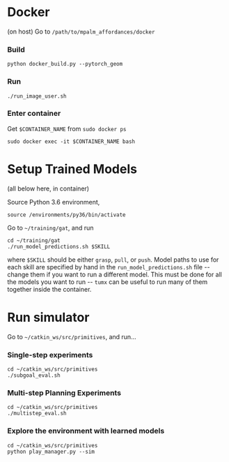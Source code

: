# Docker
(on host) Go to `/path/to/mpalm_affordances/docker`

### Build
```
python docker_build.py --pytorch_geom
```

### Run
```
./run_image_user.sh
```

### Enter container
Get `$CONTAINER_NAME` from `sudo docker ps`
```
sudo docker exec -it $CONTAINER_NAME bash
```

# Setup Trained Models
(all below here, in container)

Source Python 3.6 environment, 
```
source /environments/py36/bin/activate
```

Go to `~/training/gat`, and run
```
cd ~/training/gat
./run_model_predictions.sh $SKILL
```

where `$SKILL` should be either `grasp`, `pull`, or `push`. Model paths to use for each skill are specified by hand in the `run_model_predictions.sh` file -- change them if you want to run a different model. This must be done for all the models you want to run -- `tumx` can be useful to run many of them together inside the container.

# Run simulator
Go to `~/catkin_ws/src/primitives`, and run...

### Single-step experiments
```
cd ~/catkin_ws/src/primitives
./subgoal_eval.sh
```


### Multi-step Planning Experiments
```
cd ~/catkin_ws/src/primitives
./multistep_eval.sh
```

### Explore the environment with learned models
```
cd ~/catkin_ws/src/primitives
python play_manager.py --sim
```
